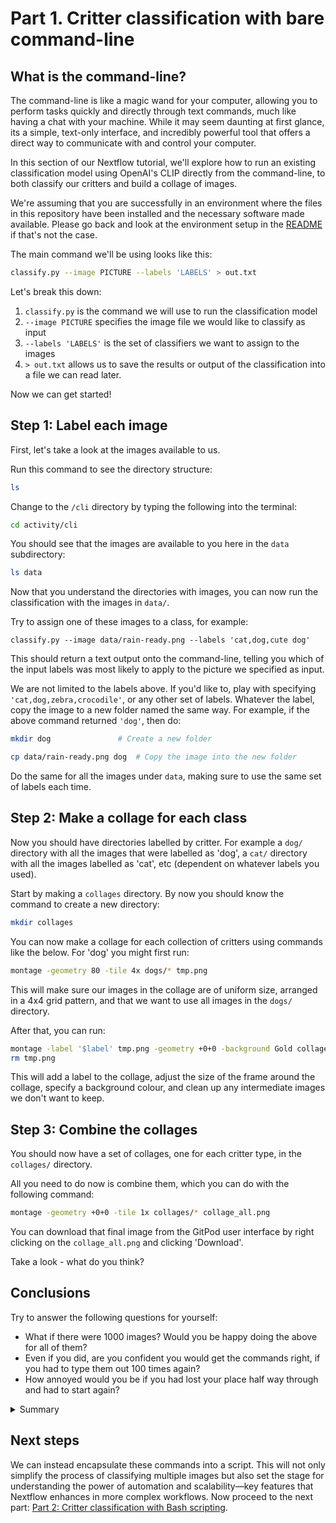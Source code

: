 # Part 1. Critter classification with bare command-line

## What is the command-line?

The command-line is like a magic wand for your computer, allowing you to perform tasks quickly and directly through text commands, much like having a chat with your machine. While it may seem daunting at first glance, its a simple, text-only interface, and incredibly powerful tool that offers a direct way to communicate with and control your computer.

In this section of our Nextflow tutorial, we'll explore how to run an existing classification model using OpenAI's CLIP directly from the command-line, to both classify our critters and build a collage of images.

We're assuming that you are successfully in an environment where the files in this repository have been installed and the necessary software made available. Please go back and look at the environment setup in the [README](../README.md) if that's not the case.

The main command we'll be using looks like this:

```bash
classify.py --image PICTURE --labels 'LABELS' > out.txt
```

Let's break this down:

1. `classify.py` is the command we will use to run the classification model
2. `--image PICTURE` specifies the image file we would like to classify as input
3. `--labels 'LABELS'` is the set of classifiers we want to assign to the images
4. `> out.txt` allows us to save the results or output of the classification into a file we can read later.

Now we can get started!

## Step 1: Label each image

First, let's take a look at the images available to us.

Run this command to see the directory structure:

```bash
ls
```

Change to the `/cli` directory by typing the following into the terminal:

```bash
cd activity/cli
```

You should see that the images are available to you here in the `data` subdirectory:

```bash
ls data
```

Now that you understand the directories with images, you can now run the classification with the images in `data/`.

Try to assign one of these images to a class, for example:

```
classify.py --image data/rain-ready.png --labels 'cat,dog,cute dog'
```

This should return a text output onto the command-line, telling you which of the input labels was most likely to apply to the picture we specified as input.

We are not limited to the labels above. If you'd like to, play with specifying `'cat,dog,zebra,crocodile'`, or any other set of labels. Whatever the label, copy the image to a new folder named the same way. For example, if the above command returned `'dog'`, then do:

```bash
mkdir dog               # Create a new folder
```

```bash
cp data/rain-ready.png dog  # Copy the image into the new folder
```

Do the same for all the images under `data`, making sure to use the same set of labels each time.

## Step 2: Make a collage for each class

Now you should have directories labelled by critter. For example a `dog/` directory with all the images that were labelled as 'dog', a `cat/` directory with all the images labelled as 'cat', etc (dependent on whatever labels you used).

Start by making a `collages` directory. By now you should know the command to create a new directory:

```bash
mkdir collages
```

You can now make a collage for each collection of critters using commands like the below. For 'dog' you might first run:

```bash
montage -geometry 80 -tile 4x dogs/* tmp.png
```

This will make sure our images in the collage are of uniform size, arranged in a 4x4 grid pattern, and that we want to use all images in the `dogs/` directory.

After that, you can run:

```bash
montage -label '$label' tmp.png -geometry +0+0 -background Gold collages/dog.png
rm tmp.png
```

This will add a label to the collage, adjust the size of the frame around the collage, specify a background colour, and clean up any intermediate images we don't want to keep.

## Step 3: Combine the collages

You should now have a set of collages, one for each critter type, in the `collages/` directory.

All you need to do now is combine them, which you can do with the following command:

```bash
montage -geometry +0+0 -tile 1x collages/* collage_all.png
```

You can download that final image from the GitPod user interface by right clicking on the `collage_all.png` and clicking 'Download'.

Take a look - what do you think?

## Conclusions

Try to answer the following questions for yourself:

- What if there were 1000 images? Would you be happy doing the above for all of them?
- Even if you did, are you confident you would get the commands right, if you had to type them out 100 times again?
- How annoyed would you be if you had lost your place half way through and had to start again?

<details>
<summary>Summary</summary>
After classifying a few images one by one, you might notice a couple of things. First, it can be quite tedious to type out or copy-paste the command repeatedly for multiple images. Secondly, this method does not scale well if we have hundreds or thousands of images to classify. Imagine having to run each image through the command-line individually—it would be incredibly time-consuming and inefficient.
</details>

## Next steps

We can instead encapsulate these commands into a script. This will not only simplify the process of classifying multiple images but also set the stage for understanding the power of automation and scalability—key features that Nextflow enhances in more complex workflows. Now proceed to the next part: [Part 2: Critter classification with Bash scripting](part2-bash.md).
